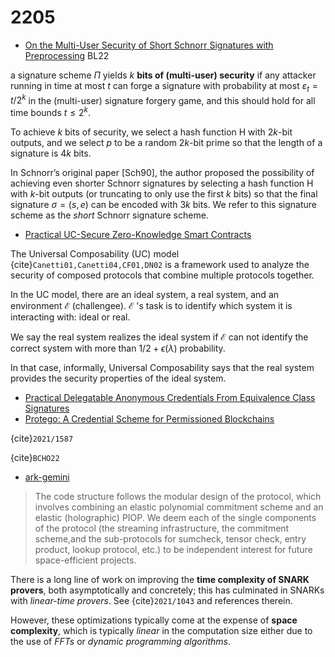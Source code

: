 # 2205
- [On the Multi-User Security of Short Schnorr Signatures with Preprocessing](https://link.springer.com/chapter/10.1007/978-3-031-07085-3_21) BL22

a signature scheme $\Pi$ yields $k$ **bits of (multi-user) security** if any attacker running in time at most $t$ can forge a signature with probability at most $\varepsilon_{t}=t / 2^{k}$ in the (multi-user) signature forgery game, and this should hold for all time bounds $t \leq 2^{k}$. 

To achieve $k$ bits of security, we select a hash function $\mathrm{H}$ with $2 k$-bit outputs, and we select $p$ to be a random $2 k$-bit prime so that the length of a signature is $4 k$ bits.

In Schnorr’s original paper [Sch90], the author proposed the possibility of
achieving even shorter Schnorr signatures by selecting a hash function $\mathrm{H}$ with $k$-bit outputs (or truncating to only use the first $k$ bits) so that the final signature $\sigma=(s, e)$ can be encoded with $3 k$ bits. We refer to this signature scheme as the *short* Schnorr signature scheme. 




- [Practical UC-Secure Zero-Knowledge Smart Contracts](https://eprint.iacr.org/2022/670.pdf)

The Universal Composability (UC) model {cite}`Canetti01,Canetti04,CF01,DN02` is a framework used to analyze the security of composed protocols that combine multiple protocols together.  

In the UC model, there are an ideal system, a real system, and an environment $\mathcal{E}$ (challengee). $\mathcal{E}$ 's task is to identify which system it is interacting with: ideal or real. 

We say the real system realizes the ideal system if $\mathcal{E}$ can not identify the correct system with more than $1 / 2+\epsilon(\lambda)$ probability. 

In that case, informally, Universal Composability says that the real system provides the security properties of the ideal system. 

- [Practical Delegatable Anonymous Credentials From Equivalence Class Signatures](https://eprint.iacr.org/2022/680.pdf)
- [Protego: A Credential Scheme for Permissioned Blockchains](https://eprint.iacr.org/2022/661.pdf)

{cite}`2021/1587`

{cite}`BCHO22`

- [ark-gemini](https://github.com/arkworks-rs/gemini)


> The code structure follows the modular design of the protocol, which involves combining an elastic polynomial commitment scheme and an elastic (holographic) PIOP. 
We deem each of the single components of the protocol (the streaming infrastructure, the commitment scheme,and the sub-protocols for sumcheck, tensor check, entry product, lookup protocol, etc.) to be independent interest for future space-efficient projects.


There is a long line of work on improving the **time complexity of SNARK provers**, both asymptotically and concretely; this has culminated in SNARKs with *linear-time provers*. See {cite}`2021/1043` and references therein.

However, these optimizations typically come at the expense of **space complexity**, which is typically *linear* in the computation size either due to the use of *FFTs* or *dynamic programming algorithms*.

